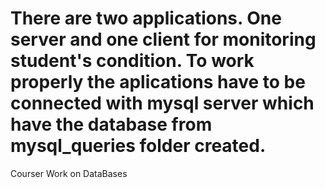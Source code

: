 There are two applications. One server and one client for monitoring student's condition.
To work properly the aplications have to be connected with mysql server which have the database from mysql_queries folder created.
==========

Courser Work on DataBases
